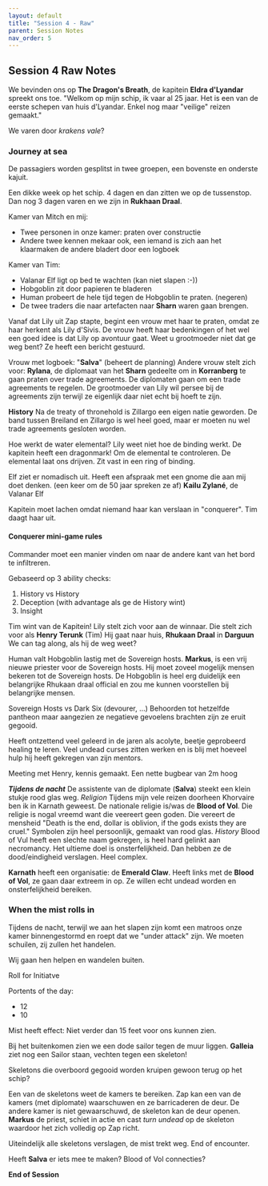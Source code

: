 ```yaml
---
layout: default
title: "Session 4 - Raw"
parent: Session Notes
nav_order: 5
---
```


## Session 4 Raw Notes

We bevinden ons op **The Dragon's Breath**, de kapitein **Eldra d'Lyandar** spreekt ons toe.
"Welkom op mijn schip, ik vaar al 25 jaar. Het is een van de eerste schepen van huis d'Lyandar.
Enkel nog maar "veilige" reizen gemaakt."

We varen door _krakens vale_?

### Journey at sea

De passagiers worden gesplitst in twee groepen, een bovenste en onderste kajuit.

Een dikke week op het schip.
4 dagen en dan zitten we op de tussenstop.
Dan nog 3 dagen varen en we zijn in **Rukhaan Draal**.

Kamer van Mitch en mij:
- Twee personen in onze kamer: praten over constructie
- Andere twee kennen mekaar ook, een iemand is zich aan het klaarmaken de andere bladert door een logboek

Kamer van Tim:
- Valanar Elf ligt op bed te wachten (kan niet slapen :-))
- Hobgoblin zit door papieren te bladeren
- Human probeert de hele tijd tegen de Hobgoblin te praten. (negeren)
- De twee traders die naar artefacten naar **Sharn** waren gaan brengen.

Vanaf dat Lily uit Zap stapte, begint een vrouw met haar te praten, omdat ze haar herkent als Lily d'Sivis.
De vrouw heeft haar bedenkingen of het wel een goed idee is dat Lily op avontuur gaat.
Weet u grootmoeder niet dat ge weg bent?
Ze heeft een bericht gestuurd.

Vrouw met logboek: "**Salva**" (beheert de planning)
Andere vrouw stelt zich voor: **Rylana**, de diplomaat van het **Sharn** gedeelte om in **Korranberg** te gaan praten over trade agreements.
De diplomaten gaan om een trade agreements te regelen.
De grootmoeder van Lily wil persee bij de agreements zijn terwijl ze eigenlijk daar niet echt bij hoeft te zijn.

**History**
Na de treaty of thronehold is Zillargo een eigen natie geworden.
De band tussen Breiland en Zillargo is wel heel goed, maar er moeten nu wel trade agreements gesloten worden.

Hoe werkt de water elemental?
Lily weet niet hoe de binding werkt.
De kapitein heeft een dragonmark!
Om de elemental te controleren.
De elemental laat ons drijven.
Zit vast in een ring of binding.

Elf ziet er nomadisch uit.
Heeft een afspraak met een gnome die aan mij doet denken. (een keer om de 50 jaar spreken ze af)
**Kailu Zylané**, de Valanar Elf

Kapitein moet lachen omdat niemand haar kan verslaan in "conquerer".
Tim daagt haar uit.

#### Conquerer mini-game rules

Commander moet een manier vinden om naar de andere kant van het bord te infiltreren.

Gebaseerd op 3 ability checks:
1. History vs History
2. Deception (with advantage als ge de History wint)
3. Insight

Tim wint van de Kapitein!
Lily stelt zich voor aan de winnaar.
Die stelt zich voor als **Henry Terunk** (Tim)
Hij gaat naar huis, **Rhukaan Draal** in **Darguun**
We can tag along, als hij de weg weet?

Human valt Hobgoblin lastig met de Sovereign hosts.
**Markus**, is een vrij nieuwe priester voor de Sovereign hosts.
Hij moet zoveel mogelijk mensen bekeren tot de Sovereign hosts.
De Hobgoblin is heel erg duidelijk een belangrijke Rhukaan draal official en zou me kunnen voorstellen bij belangrijke mensen.

Sovereign Hosts vs Dark Six (devourer, ...)
Behoorden tot hetzelfde pantheon maar aangezien ze negatieve gevoelens brachten zijn ze eruit gegooid.

Heeft ontzettend veel geleerd in de jaren als acolyte, beetje geprobeerd healing te leren.
Veel undead curses zitten werken en is blij met hoeveel hulp hij heeft gekregen van zijn mentors.

Meeting met Henry, kennis gemaakt.
Een nette bugbear van 2m hoog

**_Tijdens de nacht_**
De assistente van de diplomate (**Salva**) steekt een klein stukje rood glas weg.
_Religion_
Tijdens mijn vele reizen doorheen Khorvaire ben ik in Karnath geweest.
De nationale religie is/was de **Blood of Vol**.
Die religie is nogal vreemd want die veereert geen goden.
Die vereert de mensheid
"Death is the end, dollar is oblivion, if the gods exists they are cruel."
Symbolen zijn heel persoonlijk, gemaakt van rood glas.
_History_
Blood of Vul heeft een slechte naam gekregen, is heel hard gelinkt aan necromancy.
Het ultieme doel is onsterfelijkheid. Dan hebben ze de dood/eindigheid verslagen.
Heel complex.

**Karnath** heeft een organisatie: de **Emerald Claw**.
Heeft links met de **Blood of Vol**, ze gaan daar extreem in op.
Ze willen echt undead worden en onsterfelijkheid bereiken.

### When the mist rolls in
Tijdens de nacht, terwijl we aan het slapen zijn komt een matroos onze kamer binnengestormd en roept dat we "under attack" zijn.
We moeten schuilen, zij zullen het handelen.

Wij gaan hen helpen en wandelen buiten.

<div class="text-red-000">
 Roll for Initiatve
</div>

Portents of the day:
- 12
- 10

Mist heeft effect: Niet verder dan 15 feet voor ons kunnen zien.

Bij het buitenkomen zien we een dode sailor tegen de muur liggen.
**Galleia** ziet nog een Sailor staan, vechten tegen een skeleton!

Skeletons die overboord gegooid worden kruipen gewoon terug op het schip?

Een van de skeletons weet de kamers te bereiken.
Zap kan een van de kamers (met diplomate) waarschuwen en ze barricaderen de deur.
De andere kamer is niet gewaarschuwd, de skeleton kan de deur openen.
**Markus** de priest, schiet in actie en cast _turn undead_ op de skeleton waardoor het zich volledig op Zap richt.

Uiteindelijk alle skeletons verslagen, de mist trekt weg.
End of encounter.

Heeft **Salva** er iets mee te maken?
Blood of Vol connecties?

**End of Session**
